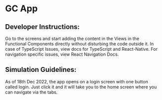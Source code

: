 # GC App

## Developer Instructions:

Go to the screens and start adding the content in the Views in the Functional Components directly without disturbing the code outside it. In case of TypeScript Issues, view docs for TypeScript and React-Native. For navigation specific issues, view React Navigation Docs.

## Simulation Guidelines:

As of 18th Dec 2022, the app opens on a login screen with one button called login. Just click it and it will take you to the home screen where you can navigate via the tabs.
